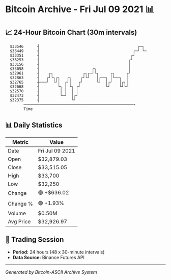 # Bitcoin Archive - Fri Jul 09 2021 📊

## 📈 24-Hour Bitcoin Chart (30m intervals)

```
  $33546      ┤                                           ┌─┐  
  $33449      ┤                                         ┌─┘ └─ 
  $33351      ┤                                        ┌┘      
  $33253      ┤                                       ┌┘       
  $33156      ┤                                       │        
  $33058      ┤                       ┌┐              │        
  $32961      ┤    ┌┐             ┌┐┌─┘└┐     ┌┐     ┌┘        
  $32863      ┤   ┌┘└┐┌┐   ┌┐    ┌┘└┘   │┌──┐ │└──┐  │         
  $32765      ┼───┘  └┘│  ┌┘│   ┌┘      └┘  │┌┘   │┌┐│         
  $32668      ┤        └┐ │ └┐ ┌┘           └┘    └┘└┘         
  $32570      ┤         │ │  │ │                               
  $32473      ┤         └─┘  │┌┘                               
  $32375      ┤              └┘                                
        ────────────────────────────────────────────────→
        Time
```

## 📊 Daily Statistics

| Metric | Value |
|--------|-------|
| Date | Fri Jul 09 2021 |
| Open | $32,879.03 |
| Close | $33,515.05 |
| High | $33,700 |
| Low | $32,250 |
| Change | 🟢 +$636.02 |
| Change % | 🟢 +1.93% |
| Volume | $0.50M |
| Avg Price | $32,926.97 |

## 📅 Trading Session

- **Period:** 24 hours (48 x 30-minute intervals)
- **Data Source:** Binance Futures API

---
*Generated by Bitcoin-ASCII Archive System*
